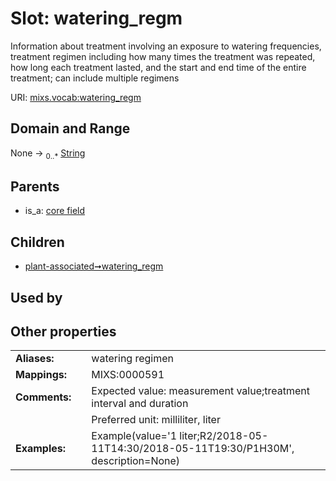 
# Slot: watering_regm


Information about treatment involving an exposure to watering frequencies, treatment regimen including how many times the treatment was repeated, how long each treatment lasted, and the start and end time of the entire treatment; can include multiple regimens

URI: [mixs.vocab:watering_regm](https://w3id.org/mixs/vocab/watering_regm)


## Domain and Range

None &#8594;  <sub>0..\*</sub> [String](types/String.md)

## Parents

 *  is_a: [core field](core_field.md)

## Children

 *  [plant-associated➞watering_regm](plant_associated_watering_regm.md)

## Used by


## Other properties

|  |  |  |
| --- | --- | --- |
| **Aliases:** | | watering regimen |
| **Mappings:** | | MIXS:0000591 |
| **Comments:** | | Expected value: measurement value;treatment interval and duration |
|  | | Preferred unit: milliliter, liter |
| **Examples:** | | Example(value='1 liter;R2/2018-05-11T14:30/2018-05-11T19:30/P1H30M', description=None) |

